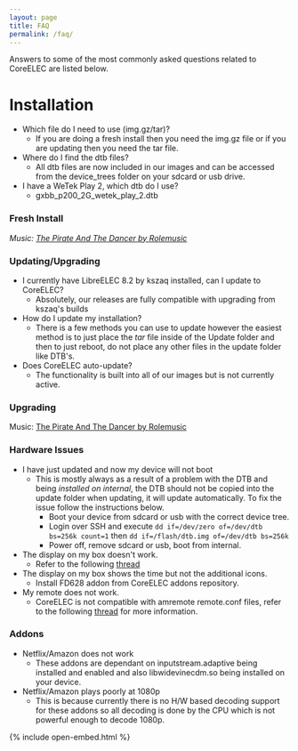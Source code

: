 ```yaml
---
layout: page
title: FAQ
permalink: /faq/
---
```


Answers to some of the most commonly asked questions related to CoreELEC are listed below.

# Installation
- Which file do I need to use (img.gz/tar)?
  - If you are doing a fresh install then you need the img.gz file or if you are updating then you need the tar file.
- Where do I find the dtb files?
  - All dtb files are now included in our images and can be accessed from the device_trees folder on your sdcard or usb drive.
- I have a WeTek Play 2, which dtb do I use?
  - gxbb_p200_2G_wetek_play_2.dtb

<h3>Fresh Install</h3>
<i>Music: <a href="http://freemusicarchive.org/music/Rolemusic/The_Pirate_And_The_Dancer/04_rolemusic_-_the_pirate_and_the_dancer">The Pirate And The Dancer by Rolemusic</a></i>

### Updating/Upgrading
- I currently have LibreELEC 8.2 by kszaq installed, can I update to CoreELEC?
  - Absolutely, our releases are fully compatible with upgrading from kszaq's builds
- How do I update my installation?
  - There is a few methods you can use to update however the easiest method is to just place the *tar* file inside of the Update folder and then to just reboot, do not place any other files in the update folder like DTB's.
- Does CoreELEC auto-update?
  - The functionality is built into all of our images but is not currently active.


<h3>Upgrading</h3>

Music: <a href="http://freemusicarchive.org/music/Rolemusic/The_Pirate_And_The_Dancer/04_rolemusic_-_the_pirate_and_the_dancer">The Pirate And The Dancer by Rolemusic</a>


### Hardware Issues
- I have just updated and now my device will not boot
  - This is mostly always as a result of a problem with the DTB and being *installed on internal*,
    the DTB should not be copied into the update folder when updating, it will update automatically.
    To fix the issue follow the instructions below.
    - Boot your device from sdcard or usb with the correct device tree.
    - Login over SSH and execute `dd if=/dev/zero of=/dev/dtb bs=256k count=1` then `dd if=/flash/dtb.img of=/dev/dtb bs=256k`
    - Power off, remove sdcard or usb, boot from internal.
- The display on my box doesn't work.
  - Refer to the following [thread](https://forum.libreelec.tv/thread/11736-led-vfd-displays-in-libreelec/)
- The display on my box shows the time but not the additional icons.
  - Install FD628 addon from CoreELEC addons repository.
- My remote does not work.
  - CoreELEC is not compatible with amremote remote.conf files, refer to the following [thread](https://forum.libreelec.tv/thread/11643-le9-0-remote-configs-ir-keytable-amlogic-devices/?postID=86451) for more information.

### Addons
- Netflix/Amazon does not work
  - These addons are dependant on inputstream.adaptive being installed and enabled and also libwidevinecdm.so being installed on your device.
- Netflix/Amazon plays poorly at 1080p
  - This is because currently there is no H/W based decoding support for these addons so all decoding is done by the CPU which is not powerful enough to decode 1080p.

<script src="https://ajax.googleapis.com/ajax/libs/jquery/1.11.3/jquery.min.js"></script>
{% include open-embed.html %}
